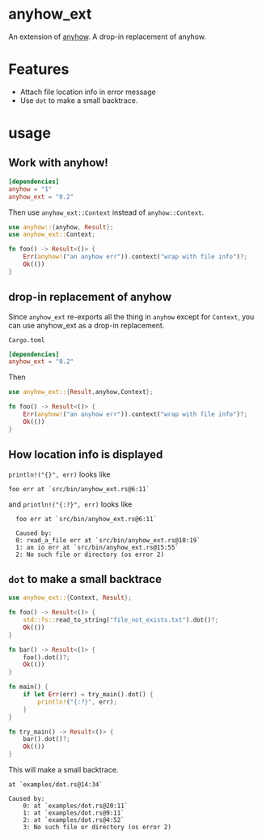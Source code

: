 # anyhow_ext

An extension of [anyhow](https://github.com/dtolnay/anyhow). A drop-in replacement of anyhow.

# Features

- Attach file location info in error message
- Use `dot` to make a small backtrace.

# usage

## Work with anyhow!

```toml
[dependencies]
anyhow = "1"
anyhow_ext = "0.2"
```
Then use `anyhow_ext::Context` instead of `anyhow::Context`.

```rust
use anyhow::{anyhow, Result};
use anyhow_ext::Context;

fn foo() -> Result<()> {
    Err(anyhow!("an anyhow err")).context("wrap with file info")?;
    Ok(())
}
```

## drop-in replacement of anyhow

Since `anyhow_ext` re-exports all the thing in `anyhow` except for `Context`, you can use anyhow_ext as a drop-in replacement.

`Cargo.toml`
```toml
[dependencies]
anyhow_ext = "0.2"
```
Then
```rust
use anyhow_ext::{Result,anyhow,Context};

fn foo() -> Result<()> {
    Err(anyhow!("an anyhow err")).context("wrap with file info")?;
    Ok(())
}
```

## How location info is displayed

`println!("{}", err)` looks like

```plain
foo err at `src/bin/anyhow_ext.rs@6:11`
```

and `println!("{:?}", err)` looks like

```plain
  foo err at `src/bin/anyhow_ext.rs@6:11`

  Caused by:
  0: read_a_file err at `src/bin/anyhow_ext.rs@10:19`
  1: an io err at `src/bin/anyhow_ext.rs@15:55`
  2: No such file or directory (os error 2)
```

## `dot` to make a small backtrace

```rust
use anyhow_ext::{Context, Result};

fn foo() -> Result<()> {
    std::fs::read_to_string("file_not_exists.txt").dot()?;
    Ok(())
}

fn bar() -> Result<()> {
    foo().dot()?;
    Ok(())
}

fn main() {
    if let Err(err) = try_main().dot() {
        println!("{:?}", err);
    }
}

fn try_main() -> Result<()> {
    bar().dot()?;
    Ok(())
}
```
This will make a small backtrace.

```text
at `examples/dot.rs@14:34`

Caused by:
    0: at `examples/dot.rs@20:11`
    1: at `examples/dot.rs@9:11`
    2: at `examples/dot.rs@4:52`
    3: No such file or directory (os error 2)
```